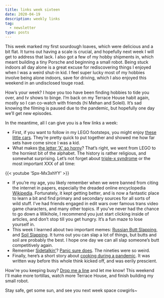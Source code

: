 ```yaml
---
title: links week sixteen
date: 2020-04-19
description: weekly links
tag:
  - newsletter
type: posts
---
```


This week marked my first sourdough loaves, which were delicious and a bit flat. It turns out having a scale is crucial, and hopefully next week I will get to address that lack. I also got a few of my hobby shipments in, which meant building a tiny Porsche and beginning a small robot. Being stuck indoors all day alone is a great excuse for rediscovering things I enjoyed when I was a weird shut-in kid. I feel super lucky most of my hobbies involve being alone indoors, save for driving, which I also enjoyed this weekend in an undisclosed touge road.

How’s your week? I hope you too have been finding hobbies to tide you over, and tv shows to binge. I’m back on my Terrace House habit again, mostly so I can co-watch with friends (hi Mehan and Soleil). It’s sad knowing the filming is paused due to the pandemic, but hopefully one day we’ll get new episodes. 

In the meantime, all I can give you is a few links a week:

- First, if you want to follow in my LEGO footsteps, you might enjoy [these little cars](https://www.lego.com/en-us/themes/speed-champions). They’re pretty quick to put together and showed me how far sets have come since I was a kid.
- What makes [the letter ‘X’ so horny](https://melmagazine.com/en-us/story/how-did-x-become-the-most-edgy-letter)? That’s right, we went from LEGO to the horniest bit of the alphabet. The history is rather religious, and somewhat surprising. Let’s not forget about [triple-x syndrome](https://en.wikipedia.org/wiki/Triple_X_syndrome) or the most important XXX of all time:

{{< youtube ‘Spx-Mx3xhYY’ >}}

- If you’re my age, you likely remember when we were banned from citing the internet in papers, especially the dreaded online encyclopedia [Wikipedia](https://www.wired.com/story/wikipedia-online-encyclopedia-best-place-internet/). Fortunately, it kept getting better, and is now a fantastic place to learn a bit and find primary and secondary sources for all sorts of wild stuff. I’ve had friends engaged in edit wars over famous trans video game characters, and many other topics. If you’ve never had the chance to go down a Wikihole, I recommend you just start clicking inside of articles, and don’t stop till you get hungry. It’s a fun maze to lose yourself in.
- This week I learned about two important memes: [Russian Butt Slapping](https://knowyourmeme.com/memes/russian-butt-slapping-championship), and [Soil Slapping](https://knowyourmeme.com/memes/slapping-bags-of-soil). It turns out you can slap a lot of things, but butts and soil are probably the best. I hope one day we can all slap someone’s butt competitively again.
- Remember [Sidetalkin’](http://sidetalkin.com/)? [Panic sure does](https://overcast.fm/+W3OaQhh3s). The nineties were so weird.
- Finally, here’s a short story about [cooking during a pandemic](http://clarkesworldmagazine.com/kritzer_11_15/). It was written way before this whole think kicked off, and was eerily prescient.

How're you keeping busy? [Drop me a line](mailto:brookshelley@gmail.com) and let me know! This weekend I'll make more tortillas, watch more Terrace House, and finish building my small robot.

Stay safe, get some sun, and see you next week space cowgirls~